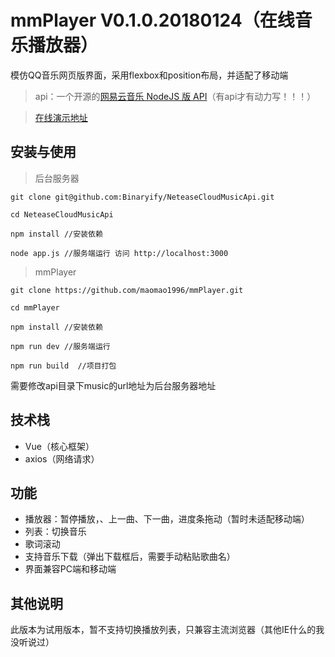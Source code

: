 # mmPlayer V0.1.0.20180124（在线音乐播放器）
模仿QQ音乐网页版界面，采用flexbox和position布局，并适配了移动端

> api：一个开源的[网易云音乐 NodeJS 版 API](https://binaryify.github.io/NeteaseCloudMusicApi)（有api才有动力写！！！）

> [在线演示地址](http://music.mtnhao.com)

## 安装与使用

> 后台服务器

```
git clone git@github.com:Binaryify/NeteaseCloudMusicApi.git

cd NeteaseCloudMusicApi

npm install //安装依赖

node app.js //服务端运行 访问 http://localhost:3000
```

> mmPlayer

```
git clone https://github.com/maomao1996/mmPlayer.git

cd mmPlayer

npm install //安装依赖

npm run dev //服务端运行

npm run build  //项目打包 
```
需要修改api目录下music的url地址为后台服务器地址

## 技术栈

- Vue（核心框架）
- axios（网络请求）


## 功能

- 播放器：暂停播放，、上一曲、下一曲，进度条拖动（暂时未适配移动端）
- 列表：切换音乐
- 歌词滚动
- 支持音乐下载（弹出下载框后，需要手动粘贴歌曲名）
- 界面兼容PC端和移动端

## 其他说明

此版本为试用版本，暂不支持切换播放列表，只兼容主流浏览器（其他IE什么的我没听说过）
